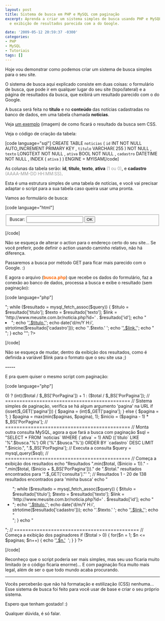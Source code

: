```yaml
---
layout: post
title: Sistema de busca em PHP e MySQL com paginação
excerpt: Aprenda a criar um sistema simples de busca usando PHP e MySQL com paginação
  e exibição de resultados parecida com a do Google.

date: '2009-05-12 20:59:37 -0300'
categories:
- PHP
- MySQL
- Tutoriais
tags: []
---
```

Hoje vou demonstrar como podemos criar um sistema de busca simples para o seu site.

O sistema de busca aqui explicado consiste em duas coisas: o formulário de busca, que pode ir em qualquer lugar do seu site (topo/lateral) e a página de resultados da busca, que exibirá um resultado parecido com o do Google.

A busca será feita no <strong>título</strong> e no <strong>conteúdo</strong> das notícias cadastradas no banco de dados, em uma tabela chamada <strong>notícias</strong>.

Veja <a href="/arquivos/2009/05/busca.jpg" target="_blank">um exemplo</a> (imagem) de como ficará o resultado da busca sem CSS.

Veja o código de criação da tabela:


[code language="sql"]
CREATE TABLE `noticias` (
`id` INT NOT NULL AUTO_INCREMENT PRIMARY KEY ,
`titulo` VARCHAR( 255 ) NOT NULL ,
`texto` LONGTEXT NOT NULL ,
`ativa` BOOL NOT NULL ,
`cadastro` DATETIME NOT NULL ,
INDEX ( `ativa` )
) ENGINE = MYISAM[/code]

As colunas da tabela serão: <strong>id</strong>, <strong>titulo</strong>, <strong>texto</strong>, <strong>ativa</strong><span style="color: #999999;"> (1 ou 0)</span>, e <strong>cadastro</strong> <span style="color: #999999;">(AAAA-MM-DD HH:MM:SS)</span>.

Esta é uma estrutura simples de uma tabela de notícias, e você vai precisar adaptar o script para a sua tabela caso queira usar uma pronta.

Vamos ao formulário de busca:


[code language="html"]
<form method="GET" action="http://www.meusite.com.br/busca.php">
<fieldset>
<label for="consulta">Buscar:</label>
<input type="text" id="consulta" name="consulta" maxlength="255" />
<input type="submit" value="OK" />
</fieldset>
</form>
[/code]

Não se esqueça de alterar o action para o endereço certo do seu site... Se você preferir, pode definir o action usando caminho relativo, não há diferença.

Passaremos a busca por método GET para ficar mais parecido com o Google. :)

E agora o arquivo (<span style="color: #ff6600;"><strong>busca.php</strong></span>) que recebe os dados do formulário, faz a conexão ao banco de dados, processa a busca e exibe o resultado (sem paginação):


[code language="php"]
<?php

// Conexão com o MySQL
// ========================
$_BS['MySQL']['servidor'] = 'localhost';
$_BS['MySQL']['usuario'] = 'usuario';
$_BS['MySQL']['senha'] = 'senha';
$_BS['MySQL']['banco'] = 'meubanco';
mysql_connect($_BS['MySQL']['servidor'], $_BS['MySQL']['usuario'], $_BS['MySQL']['senha']);
mysql_select_db($_BS['MySQL']['banco']);
// ====(Fim da conexão)====

// Verifica se foi feita alguma busca
// Caso contrario, redireciona o visitante
if (!isset($_GET['consulta'])) {
header("Location: http://www.meusite.com.br/");
exit;
}
// Se houve busca, continue o script:

// Salva o que foi buscado em uma variável
$busca = $_GET['consulta'];
// Usa a função mysql_real_escape_string() para evitar erros no MySQL
$busca = mysql_real_escape_string($busca);

// ============================================

// Monta outra consulta MySQL para a busca
$sql = "SELECT * FROM `noticias` WHERE (`ativa` = 1) AND ((`titulo` LIKE '%".$busca."%') OR ('%".$busca."%')) ORDER BY `cadastro` DESC";
// Executa a consulta
$query = mysql_query($sql);

// ============================================

// Começa a exibição dos resultados
echo "<ul>";
while ($resultado = mysql_fetch_assoc($query)) {
$titulo = $resultado['titulo'];
$texto = $resultado['texto'];
$link = 'http://www.meusite.com.br/noticia.php?id=' . $resultado['id'];
echo "<li>";
echo '<a href="'.$link.'" title="'.$titulo.'">'.$titulo.'</a>';
echo date('d/m/Y H:i', strtotime($resultado['cadastro']));
echo ''.$texto.'
';
echo '<a href="'.$link.'" title="'.$titulo.'">'.$link.'</a>';
echo "</li>";
}
echo "</ul>";
?>
[/code]

Não se esqueça de mudar, dentro da exibição dos resultados, como é definida a variável $link para o formato que o seu site usa ;)

<strong>-----</strong>

E pra quem quiser o mesmo script com paginação:


[code language="php"]
<?php

// Configuração do script
// ========================
$_BS['PorPagina'] = 20; // Número de registros por página

// Conexão com o MySQL
// ========================
$_BS['MySQL']['servidor'] = 'localhost';
$_BS['MySQL']['usuario'] = 'usuario';
$_BS['MySQL']['senha'] = 'senha';
$_BS['MySQL']['banco'] = 'meubanco';
mysql_connect($_BS['MySQL']['servidor'], $_BS['MySQL']['usuario'], $_BS['MySQL']['senha']);
mysql_select_db($_BS['MySQL']['banco']);
// ====(Fim da conexão)====

// Verifica se foi feita alguma busca
// Caso contrario, redireciona o visitante
if (!isset($_GET['consulta'])) {
header("Location: http://www.meusite.com.br/");
exit;
}
// Se houve busca, continue o script:

// Salva o que foi buscado em uma variável
$busca = $_GET['consulta'];
// Usa a função mysql_real_escape_string() para evitar erros no MySQL
$busca = mysql_real_escape_string($busca);

// ============================================

// Monta a consulta MySQL para saber quantos registros serão encontrados
$sql = "SELECT COUNT(*) AS total FROM `noticias` WHERE (`ativa` = 1) AND ((`titulo` LIKE '%".$busca."%') OR ('%".$busca."%'))";
// Executa a consulta
$query = mysql_query($sql);
// Salva o valor da coluna 'total', do primeiro registro encontrado pela consulta
$total = mysql_result($query, 0, 'total');
// Calcula o máximo de paginas
$paginas =  (($total % $_BS['PorPagina']) > 0) ? (int)($total / $_BS['PorPagina']) + 1 : ($total / $_BS['PorPagina']);

// ============================================

// Sistema simples de paginação, verifica se há algum argumento 'pagina' na URL
if (isset($_GET['pagina'])) {
$pagina = (int)$_GET['pagina'];
} else {
$pagina = 1;
}
$pagina = max(min($paginas, $pagina), 1);
$inicio = ($pagina - 1) * $_BS['PorPagina'];

// ============================================

// Monta outra consulta MySQL, agora a que fará a busca com paginação
$sql = "SELECT * FROM `noticias` WHERE (`ativa` = 1) AND ((`titulo` LIKE '%".$busca."%') OR ('%".$busca."%')) ORDER BY `cadastro` DESC LIMIT ".$inicio.", ".$_BS['PorPagina'];
// Executa a consulta
$query = mysql_query($sql);

// ============================================

// Começa a exibição dos resultados
echo "Resultados ".min($total, ($inicio + 1))." - ".min($total, ($inicio + $_BS['PorPagina']))." de ".$total." resultados encontrados para '".$_GET['consulta']."'
";
// Resultados 1 - 20 de 138 resultados encontrados para 'minha busca'


echo "<ul>";
while ($resultado = mysql_fetch_assoc($query)) {
$titulo = $resultado['titulo'];
$texto = $resultado['texto'];
$link = 'http://www.meusite.com.br/noticia.php?id=' . $resultado['id'];
echo "<li>";
echo '<a href="'.$link.'" title="'.$titulo.'">'.$titulo.'</a>';
echo date('d/m/Y H:i', strtotime($resultado['cadastro']));
echo ''.$texto.'
';
echo '<a href="'.$link.'" title="'.$titulo.'">'.$link.'</a>';
echo "</li>";
}
echo "</ul>";

// ============================================

// Começa a exibição dos paginadores
if ($total > 0) {
for($n = 1; $n <= $paginas; $n++) {
echo '<a href="?consulta='.$_GET['consulta'].'&pagina='.$n.'">'.$n.'</a>&nbsp;&nbsp;';
}
}

?>
[/code]

Reconheço que o script poderia ser mais simples, mas seu uso ficaria muito limitado (e o código ficaria enorme)... E com paginação fica muito mais legal, além de ser o que todo mundo acaba procurando.

---

Vocês perceberão que não há formatação e estilização (CSS) nenhuma... Esse sistema de busca foi feito para você usar de base e criar o seu próprio sistema.

Espero que tenham gostado! :)

Qualquer dúvida, é só falar.


